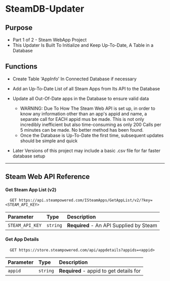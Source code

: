# SteamDB-Updater


## Purpose

- Part 1 of 2 - Steam WebApp Project
- This Updater Is Built To Initialize and Keep Up-To-Date, A Table in a Database

## Functions

- Create Table 'AppInfo' In Connected Database if necessary
- Add an Up-To-Date List of all Steam Apps from Its API to the Database
- Update all Out-Of-Date apps in the Database to ensure valid data
  - WARNING: Due To How The Steam Web API is set up, in order to know any information other than an app's appid and name, a separate call for EACH appid mus be made. This is not only incredibly inefficient but also time-consuming as only 200 Calls per 5 minutes can be made. No better method has been found.
  - Once the Database is Up-To-Date the first time, subsequent updates should be simple and quick

- Later Versions of this project may include a basic .csv file for far faster database setup




-------------------------------------------
## Steam Web API Reference

#### Get Steam App List (v2)

```http
  GET https://api.steampowered.com/ISteamApps/GetAppList/v2/?key=<STEAM_API_KEY>
```

| Parameter | Type     | Description                              |
| :-------- | :------- |:-----------------------------------------|
| `STEAM_API_KEY` | `string` | **Required** -  An API Supplied by Steam |

#### Get App Details

```http
  GET https://store.steampowered.com/api/appdetails?appids=<appid>
```

| Parameter | Type     | Description                              |
| :-------- | :------- |:-----------------------------------------|
| `appid`      | `string` | **Required** -  appid to get details for |


